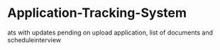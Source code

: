# Application-Tracking-System
ats with updates pending on upload application, list of documents and scheduleinterview 
